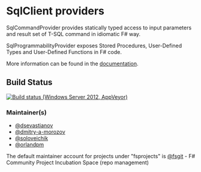 SqlClient providers
==============================

SqlCommandProvider provides statically typed access to input parameters and result set of T-SQL command in idiomatic F# way.

SqlProgrammabilityProvider exposes Stored Procedures, User-Defined Types and User-Defined Functions in F# code.

More information can be found in the [documentation](http://fsprojects.github.io/FSharp.Data.SqlClient/).




Build Status 
-----------

[![Build status (Windows Server 2012, AppVeyor)](https://ci.appveyor.com/api/projects/status/gxou8oe4lt5adxbq)](https://ci.appveyor.com/project/fsgit/fsharp-data-sqlclient)


### Maintainer(s)

- [@dsevastianov](https://github.com/dsevastianov)
- [@dmitry-a-morozov](https://github.com/dmitry-a-morozov)
- [@soloveichik](https://github.com/soloveichik)
- [@orlandpm](https://github.com/orlandpm)

The default maintainer account for projects under "fsprojects" is [@fsgit](https://github.com/fsgit) - F# Community Project Incubation Space (repo management)

